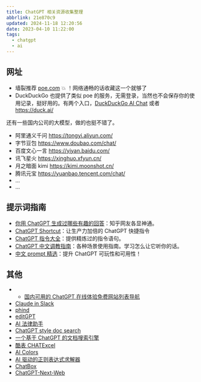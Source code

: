```yaml
---
title: ChatGPT 相关资源收集整理
abbrlink: 21e870c9
updated: 2024-11-18 12:20:56
date: 2023-04-10 11:22:00
tags:
  - chatgpt
  - ai
---
```


## 网址

- 墙裂推荐 [poe.com](https://poe.com) 💥 ！网络通畅的话收藏这一个就够了
- DuckDuckGo 也提供了类似 poe 的服务，无需登录，当然也不会保存你的使用记录，挺好用的。有两个入口，[DuckDuckGo AI Chat](https://duckduckgo.com/?q=DuckDuckGo&ia=chat) 或者 <https://duck.ai/>

还有一些国内公司的大模型，做的也挺不错了。

- 阿里通义千问 <https://tongyi.aliyun.com/>
- 字节豆包 <https://www.doubao.com/chat/>
- 百度文心一言 <https://yiyan.baidu.com/>
- 讯飞星火 <https://xinghuo.xfyun.cn/>
- 月之暗面 kimi <https://kimi.moonshot.cn/>
- 腾讯元宝 <https://yuanbao.tencent.com/chat/>
- …
- …

## 提示词指南

- [你用 ChatGPT 生成过哪些有趣的回答](https://www.zhihu.com/question/570430650)：知乎网友各显神通。
- [ChatGPT Shortcut](https://www.aishort.top/)：让生产力加倍的 ChatGPT 快捷指令
- [ChatGPT 指令大全](https://www.explainthis.io/zh-hans/chatgpt)：提供精炼过的指令语句。
- [ChatGPT 中文调教指南](https://github.com/PlexPt/awesome-chatgpt-prompts-zh)：各种场景使用指南。学习怎么让它听你的话。
- [中文 prompt 精选](https://github.com/yzfly/wonderful-prompts)：提升 ChatGPT 可玩性和可用性！

## 其他

- - [国内可用的 ChatGPT 在线体验免费网站列表导航](https://lzw.me/x/chatgpt-sites/)
- [Claude in Slack](https://www.anthropic.com/index/claude-now-in-slack)
- [phind](https://www.phind.com/)
- [editGPT](https://www.editgpt.app/)
- [AI 法律助手](https://github.com/lvwzhen/law-cn-ai)
- [ChatGPT style doc search](https://github.com/supabase-community/nextjs-openai-doc-search)
- [一个基于 ChatGPT 的文档搜索引擎](https://github.com/gorse-io/midsearch)
- [酷表 CHATExcel](https://chatexcel.com)
- [AI Colors](https://aicolors.co/)
- [AI 驱动的正则表达式求解器](https://regex.ai/)
- [ChatBox](https://github.com/Bin-Huang/chatbox/releases)
- [ChatGPT-Next-Web](https://github.com/Yidadaa/ChatGPT-Next-Web/blob/main/README_CN.md)
